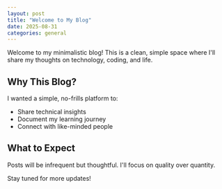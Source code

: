 ```yaml
---
layout: post
title: "Welcome to My Blog"
date: 2025-08-31
categories: general
---
```


Welcome to my minimalistic blog! This is a clean, simple space where I'll share my thoughts on technology, coding, and life.

## Why This Blog?

I wanted a simple, no-frills platform to:
- Share technical insights
- Document my learning journey
- Connect with like-minded people

## What to Expect

Posts will be infrequent but thoughtful. I'll focus on quality over quantity.

Stay tuned for more updates!
